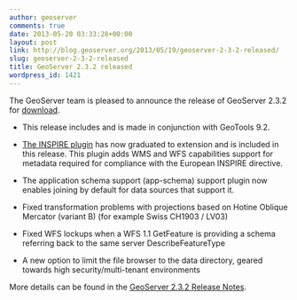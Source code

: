 ```yaml
---
author: geoserver
comments: true
date: 2013-05-20 03:33:28+00:00
layout: post
link: http://blog.geoserver.org/2013/05/19/geoserver-2-3-2-released/
slug: geoserver-2-3-2-released
title: GeoServer 2.3.2 released
wordpress_id: 1421
---
```


The GeoServer team is pleased to announce the release of GeoServer 2.3.2 for [download](http://geoserver.org/display/GEOS/GeoServer+2.3.2).



	
  * This release includes and is made in conjunction with GeoTools 9.2.

	
  * [The INSPIRE plugin](http://docs.geoserver.org/stable/en/user/extensions/inspire/index.html) has now graduated to extension and is included in this release. This plugin adds WMS and WFS capabilities support for metadata required for compliance with the European INSPIRE directive.

	
  * The application schema support (app-schema) support plugin now enables joining by default for data sources that support it.

	
  * Fixed transformation problems with projections based on Hotine Oblique Mercator (variant B) (for example Swiss CH1903 / LV03)

	
  * Fixed WFS lockups when a WFS 1.1 GetFeature is providing a schema referring back to the same server DescribeFeatureType

	
  * A new option to limit the file browser to the data directory, geared towards high security/multi-tenant environments


More details can be found in the [GeoServer 2.3.2 Release Notes](https://jira.codehaus.org/secure/ReleaseNote.jspa?projectId=10311&version=19195).
